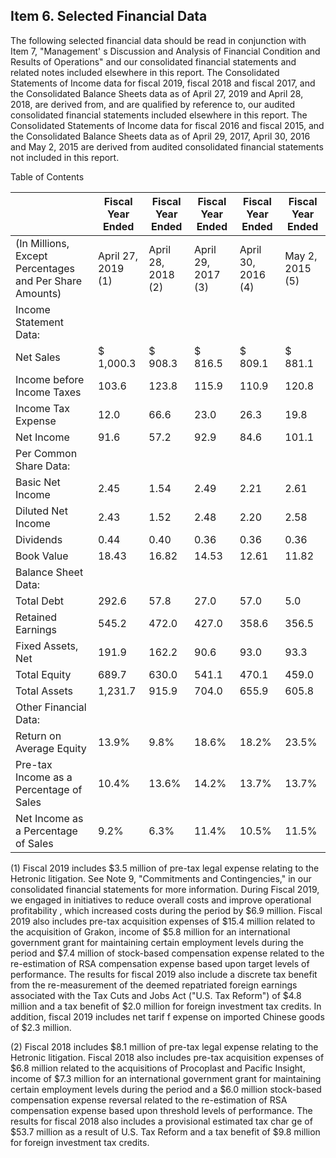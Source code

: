 ## Item 6. Selected Financial Data

The following selected financial data should be read in conjunction with Item 7, "Management' s Discussion and Analysis of Financial Condition and Results of Operations" and our consolidated financial statements and related notes included elsewhere in this report. The Consolidated Statements of Income data for fiscal 2019, fiscal 2018 and fiscal 2017, and the Consolidated Balance Sheets data as of April 27, 2019 and April 28, 2018, are derived from, and are qualified by reference to, our audited consolidated financial statements included elsewhere in this report. The Consolidated Statements of Income data for fiscal 2016 and fiscal 2015, and the Consolidated Balance Sheets data as of April 29, 2017, April 30, 2016 and May 2, 2015 are derived from audited consolidated financial statements not included in this report.

Table of Contents

|                                                         | Fiscal Year Ended   | Fiscal Year Ended   | Fiscal Year Ended   | Fiscal Year Ended   | Fiscal Year Ended   |
|---------------------------------------------------------|---------------------|---------------------|---------------------|---------------------|---------------------|
| (In Millions, Except Percentages and Per Share Amounts) | April 27,  2019 (1) | April 28,  2018 (2) | April 29,  2017 (3) | April 30,  2016 (4) | May 2, 2015  (5)    |
| Income Statement Data:                                  |                     |                     |                     |                     |                     |
| Net Sales                                               | $ 1,000.3           | $ 908.3             | $ 816.5             | $ 809.1             | $ 881.1             |
| Income before Income Taxes                              | 103.6               | 123.8               | 115.9               | 110.9               | 120.8               |
| Income Tax Expense                                      | 12.0                | 66.6                | 23.0                | 26.3                | 19.8                |
| Net Income                                              | 91.6                | 57.2                | 92.9                | 84.6                | 101.1               |
| Per Common Share Data:                                  |                     |                     |                     |                     |                     |
| Basic Net Income                                        | 2.45                | 1.54                | 2.49                | 2.21                | 2.61                |
| Diluted Net Income                                      | 2.43                | 1.52                | 2.48                | 2.20                | 2.58                |
| Dividends                                               | 0.44                | 0.40                | 0.36                | 0.36                | 0.36                |
| Book Value                                              | 18.43               | 16.82               | 14.53               | 12.61               | 11.82               |
| Balance Sheet Data:                                     |                     |                     |                     |                     |                     |
| Total Debt                                              | 292.6               | 57.8                | 27.0                | 57.0                | 5.0                 |
| Retained Earnings                                       | 545.2               | 472.0               | 427.0               | 358.6               | 356.5               |
| Fixed Assets, Net                                       | 191.9               | 162.2               | 90.6                | 93.0                | 93.3                |
| Total Equity                                            | 689.7               | 630.0               | 541.1               | 470.1               | 459.0               |
| Total Assets                                            | 1,231.7             | 915.9               | 704.0               | 655.9               | 605.8               |
| Other Financial Data:                                   |                     |                     |                     |                     |                     |
| Return on Average Equity                                | 13.9%               | 9.8%                | 18.6%               | 18.2%               | 23.5%               |
| Pre-tax Income as a Percentage of Sales                 | 10.4%               | 13.6%               | 14.2%               | 13.7%               | 13.7%               |
| Net Income as a Percentage of Sales                     | 9.2%                | 6.3%                | 11.4%               | 10.5%               | 11.5%               |

(1) Fiscal 2019 includes $3.5 million of pre-tax legal expense relating to the Hetronic litigation. See Note 9, "Commitments and Contingencies," in our consolidated financial statements for more information. During Fiscal 2019, we engaged in initiatives to reduce overall costs and improve operational profitability , which increased costs during the period by $6.9 million. Fiscal 2019 also includes pre-tax acquisition expenses of $15.4 million related to the acquisition of Grakon, income of $5.8 million for an international government grant for maintaining certain employment levels during the period and $7.4 million of stock-based compensation expense related to the re-estimation of RSA compensation expense based upon target levels of performance. The results for fiscal 2019 also include a discrete tax benefit from the re-measurement of the deemed repatriated foreign earnings associated with the Tax Cuts and Jobs Act ("U.S. Tax Reform") of $4.8 million and a tax benefit of $2.0 million for foreign investment tax credits. In addition, fiscal 2019 includes net tarif f expense on imported Chinese goods of $2.3 million.

(2) Fiscal 2018 includes $8.1 million of pre-tax legal expense relating to the Hetronic litigation. Fiscal 2018 also includes pre-tax acquisition expenses of $6.8 million related to the acquisitions of Procoplast and Pacific Insight, income of $7.3 million for an international government grant for maintaining certain employment levels during the period and a $6.0 million stock-based compensation expense reversal related to the re-estimation of RSA compensation expense based upon threshold levels of performance. The results for fiscal 2018 also includes a provisional estimated tax char ge of $53.7 million as a result of U.S. Tax Reform and a tax benefit of $9.8 million for foreign investment tax credits.
